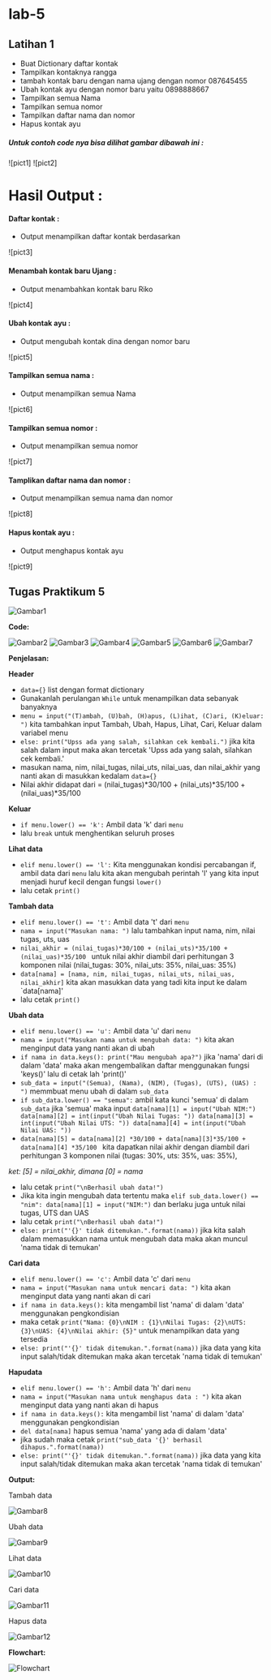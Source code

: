 # lab-5
## Latihan 1

* Buat Dictionary daftar kontak
* Tampilkan kontaknya rangga
* tambah kontak baru dengan nama ujang dengan nomor 087645455
* Ubah kontak ayu dengan nomor baru yaitu 0898888667
* Tampilkan semua Nama
* Tampilkan semua nomor
* Tampilkan daftar nama dan nomor
* Hapus kontak ayu

##### Untuk contoh code nya bisa dilihat gambar dibawah ini :

![pict1]
![pict2]

# Hasil Output :
#### Daftar kontak :
* Output menampilkan daftar kontak berdasarkan

![pict3]

#### Menambah kontak baru Ujang :
* Output menambahkan kontak baru Riko

![pict4]

#### Ubah kontak ayu :
* Output mengubah kontak dina dengan nomor baru

![pict5]

#### Tampilkan semua nama :
* Output menampilkan semua Nama

![pict6]

#### Tampilkan semua nomor :
* Output menampilkan semua nomor

![pict7]

#### Tamplikan daftar nama dan nomor :
* Output menampilkan semua nama dan nomor

![pict8]

#### Hapus kontak ayu :
* Output menghapus kontak ayu

![pict9]

## Tugas Praktikum 5

![Gambar1](assets/TugasPraktikum/Gambar1.PNG)

**Code:**

![Gambar2](assets/TugasPraktikum/Gambar2.PNG)
![Gambar3](assets/TugasPraktikum/Gambar3.PNG)
![Gambar4](assets/TugasPraktikum/Gambar4.PNG)
![Gambar5](assets/TugasPraktikum/Gambar5.PNG)
![Gambar6](assets/TugasPraktikum/Gambar6.PNG)
![Gambar7](assets/TugasPraktikum/Gambar7.PNG)

**Penjelasan:**

**Header**
* ``data={}`` list dengan format dictionary
* Gunakanlah perulangan ``While`` untuk menampilkan data sebanyak banyaknya
* ``menu = input("(T)ambah, (U)bah, (H)apus, (L)ihat, (C)ari, (K)eluar: ")`` kita tambahkan input Tambah, Ubah, Hapus, Lihat, Cari, Keluar dalam variabel menu
* ``else: print("Upss ada yang salah, silahkan cek kembali.")`` jika kita salah dalam input maka akan tercetak 'Upss ada yang salah, silahkan cek kembali.'
* masukan nama, nim, nilai_tugas, nilai_uts, nilai_uas, dan nilai_akhir yang nanti akan di masukkan kedalam ``data={}``
* Nilai akhir didapat dari = (nilai_tugas)*30/100 + (nilai_uts)*35/100 + (nilai_uas)*35/100

**Keluar**
* ``if menu.lower() == 'k':`` Ambil data 'k' dari ``menu``
* lalu ``break`` untuk menghentikan seluruh proses

**Lihat data**
* ``elif menu.lower() == 'l':`` Kita menggunakan kondisi percabangan if, ambil data dari ``menu`` lalu kita akan mengubah perintah 'l' yang kita input menjadi huruf kecil dengan fungsi ``lower()``
* lalu cetak ``print()``

**Tambah data**
* ``elif menu.lower() == 't':`` Ambil data 't' dari ``menu``
* ``nama = input("Masukan nama: ")`` lalu tambahkan input nama, nim, nilai tugas, uts, uas
* ``nilai_akhir = (nilai_tugas)*30/100 + (nilai_uts)*35/100 + (nilai_uas)*35/100 `` untuk nilai akhir diambil dari perhitungan 3 komponen nilai (nilai_tugas: 30%, nilai_uts: 35%, nilai_uas: 35%)
* ``data[nama] = [nama, nim, nilai_tugas, nilai_uts, nilai_uas, nilai_akhir]`` kita akan masukkan data yang tadi kita input ke dalam `data[nama]'
* lalu cetak ``print()``

**Ubah data**
* ``elif menu.lower() == 'u':`` Ambil data 'u' dari ``menu``
* ``nama = input("Masukan nama untuk mengubah data: ")`` kita akan menginput data yang nanti akan di ubah
* ``if nama in data.keys(): print("Mau mengubah apa?")`` jika 'nama' dari di dalam 'data' maka akan mengembalikan daftar menggunakan fungsi 'keys()' lalu di cetak lah 'print()'
* ``sub_data = input("(Semua), (Nama), (NIM), (Tugas), (UTS), (UAS) : ")`` memmbuat menu ubah di dalam ``sub_data``
* ``if sub_data.lower() == "semua":`` ambil kata kunci 'semua' di dalam ``sub_data`` jika 'semua' maka input ``data[nama][1] = input("Ubah NIM:") data[nama][2] = int(input("Ubah Nilai Tugas: ")) data[nama][3] = int(input("Ubah Nilai UTS: ")) data[nama][4] = int(input("Ubah Nilai UAS: "))``
* ``data[nama][5] = data[nama][2] *30/100 + data[nama][3]*35/100 + data[nama][4] *35/100 `` kita dapatkan nilai akhir dengan diambil dari perhitungan 3 komponen nilai (tugas: 30%, uts: 35%, uas: 35%),

*ket: [5] = nilai_akhir, dimana [0] = nama*

* lalu cetak ``print("\nBerhasil ubah data!")``
* Jika kita ingin mengubah data tertentu maka ``elif sub_data.lower() == "nim": data[nama][1] = input("NIM:")`` dan berlaku juga untuk nilai tugas, UTS dan UAS
* lalu cetak ``print("\nBerhasil ubah data!")``
* ``else: print("'{}' tidak ditemukan.".format(nama))`` jika kita salah dalam memasukkan nama untuk mengubah data maka akan muncul 'nama tidak di temukan'

**Cari data**
* ``elif menu.lower() == 'c':`` Ambil data 'c' dari ``menu``
* ``nama = input("Masukan nama untuk mencari data: ")`` kita akan menginput data yang nanti akan di cari
* ``if nama in data.keys():`` kita mengambil list 'nama' di dalam 'data' menggunakan pengkondisian
* maka cetak ``print("Nama: {0}\nNIM : {1}\nNilai Tugas: {2}\nUTS: {3}\nUAS: {4}\nNilai akhir: {5}"`` untuk menampilkan data yang tersedia
* ``else: print("'{}' tidak ditemukan.".format(nama))`` jika data yang kita input salah/tidak ditemukan maka akan tercetak 'nama tidak di temukan'

**Hapudata**
* ``elif menu.lower() == 'h':`` Ambil data 'h' dari ``menu``
* ``nama = input("Masukan nama untuk menghapus data : ")`` kita akan menginput data yang nanti akan di hapus
* ``if nama in data.keys():`` kita mengambil list 'nama' di dalam 'data' menggunakan pengkondisian
* ``del data[nama]`` hapus semua 'nama'  yang ada di dalam 'data'
* jika sudah maka cetak ``print("sub_data '{}' berhasil dihapus.".format(nama))``
* ``else: print("'{}' tidak ditemukan.".format(nama))`` jika data yang kita input salah/tidak ditemukan maka akan tercetak 'nama tidak di temukan'



**Output:**

Tambah data

![Gambar8](assets/TugasPraktikum/Gambar8.PNG)


Ubah data

![Gambar9](assets/TugasPraktikum/Gambar9.PNG)


Lihat data

![Gambar10](assets/TugasPraktikum/Gambar10.PNG)


Cari data

![Gambar11](assets/TugasPraktikum/Gambar11.PNG)


Hapus data

![Gambar12](assets/TugasPraktikum/Gambar13.PNG)


**Flowchart:**


![Flowchart](assets/TugasPraktikum/flowchart.png)
